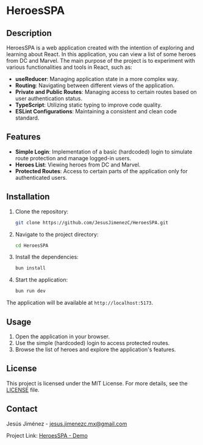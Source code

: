 # HeroesSPA

## Description

HeroesSPA is a web application created with the intention of exploring and learning about React. In this application, you can view a list of some heroes from DC and Marvel. The main purpose of the project is to experiment with various functionalities and tools in React, such as:

- **useReducer**: Managing application state in a more complex way.
- **Routing**: Navigating between different views of the application.
- **Private and Public Routes**: Managing access to certain routes based on user authentication status.
- **TypeScript**: Utilizing static typing to improve code quality.
- **ESLint Configurations**: Maintaining a consistent and clean code standard.

## Features

- **Simple Login**: Implementation of a basic (hardcoded) login to simulate route protection and manage logged-in users.
- **Heroes List**: Viewing heroes from DC and Marvel.
- **Protected Routes**: Access to certain parts of the application only for authenticated users.

## Installation

1. Clone the repository:
    ```bash
    git clone https://github.com/JesusJimenezC/HeroesSPA.git
    ```

2. Navigate to the project directory:
    ```bash
    cd HeroesSPA
    ```

3. Install the dependencies:
    ```bash
    bun install
    ```

4. Start the application:
    ```bash
    bun run dev
    ```

The application will be available at `http://localhost:5173`.

## Usage

1. Open the application in your browser.
2. Use the simple (hardcoded) login to access protected routes.
3. Browse the list of heroes and explore the application's features.

## License

This project is licensed under the MIT License. For more details, see the [LICENSE](LICENSE) file.

## Contact

Jesús Jiménez - [jesus.jimenezc.mx@gmail.com](mailto:youremail@example.com)

Project Link: [HeroesSPA - Demo](https://hspa.vercel.app/)
